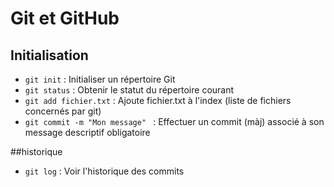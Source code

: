# Git et GitHub

## Initialisation

* `git init` : Initialiser un répertoire Git
* `git status` : Obtenir le statut du répertoire courant
* `git add fichier.txt` : Ajoute fichier.txt à l'index (liste de fichiers concernés par git)
* `git commit -m "Mon message" ` : Effectuer un commit (màj) associé à son message descriptif obligatoire


##historique

* `git log` : Voir l'historique des commits